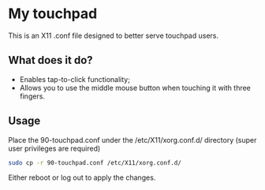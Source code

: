 # My touchpad

This is an X11 .conf file designed to better serve touchpad users.

## What does it do?

- Enables tap-to-click functionality;
- Allows you to use the middle mouse button when touching it with three fingers.

## Usage

Place the 90-touchpad.conf under the /etc/X11/xorg.conf.d/ directory (super user privileges are required)

```sh
sudo cp -r 90-touchpad.conf /etc/X11/xorg.conf.d/
```

Either reboot or log out to apply the changes.
